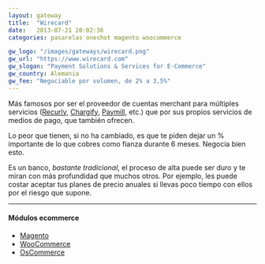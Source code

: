 ```yaml
---
layout: gateway
title:  "Wirecard"
date:   2013-07-21 20:02:36
categories: pasarelas oneshot magento woocommerce

gw_logo: "/images/gateways/wirecard.png"
gw_url: "https://www.wirecard.com"
gw_slogan: "Payment Solutions & Services for E-Commerce"
gw_country: Alemania
gw_fee: "Negociable por volumen, de 2% a 3,5%"
---
```


Más famosos por ser el proveedor de cuentas merchant para múltiples servicios ([Recurly](/recurly/), [Chargify](/chargify/), [Paymill](/paymill/), etc.) que por sus propios servicios de medios de pago, que también ofrecen.

Lo peor que tienen, si no ha cambiado, es que te piden dejar un % importante de lo que cobres como fianza durante 6 meses. Negocia bien esto.

Es un banco, _bastante tradicional_, el proceso de alta puede ser duro y te miran con más profundidad que muchos otros. Por ejemplo, les puede costar aceptar tus planes de precio anuales si llevas poco tiempo con ellos por el riesgo que supone.

-------------

#### Módulos ecommerce

- [Magento](http://www.magentocommerce.com/magento-connect/wirecard.html)
- [WooCommerce](http://www.woothemes.com/products/wirecard/)
- [OsCommerce](http://addons.oscommerce.com/info/7017)